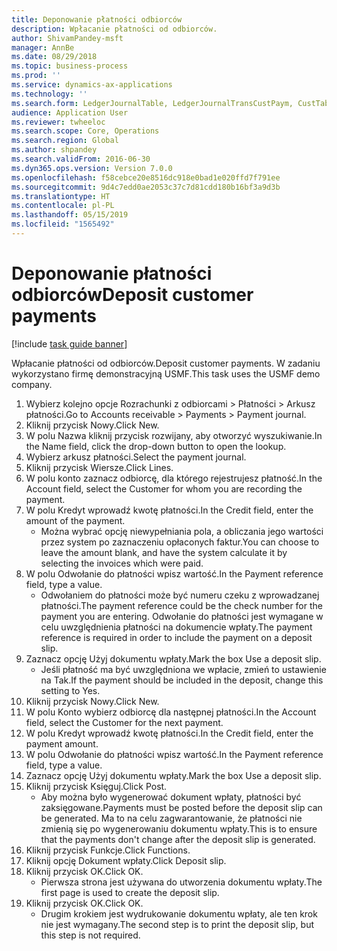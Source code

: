 ```yaml
---
title: Deponowanie płatności odbiorców
description: Wpłacanie płatności od odbiorców.
author: ShivamPandey-msft
manager: AnnBe
ms.date: 08/29/2018
ms.topic: business-process
ms.prod: ''
ms.service: dynamics-ax-applications
ms.technology: ''
ms.search.form: LedgerJournalTable, LedgerJournalTransCustPaym, CustTableLookup
audience: Application User
ms.reviewer: twheeloc
ms.search.scope: Core, Operations
ms.search.region: Global
ms.author: shpandey
ms.search.validFrom: 2016-06-30
ms.dyn365.ops.version: Version 7.0.0
ms.openlocfilehash: f58cebce20e8516dc918e0bad1e020ffd7f791ee
ms.sourcegitcommit: 9d4c7edd0ae2053c37c7d81cdd180b16bf3a9d3b
ms.translationtype: HT
ms.contentlocale: pl-PL
ms.lasthandoff: 05/15/2019
ms.locfileid: "1565492"
---
```

# <a name="deposit-customer-payments"></a><span data-ttu-id="a121d-103">Deponowanie płatności odbiorców</span><span class="sxs-lookup"><span data-stu-id="a121d-103">Deposit customer payments</span></span>

[!include [task guide banner](../../includes/task-guide-banner.md)]

<span data-ttu-id="a121d-104">Wpłacanie płatności od odbiorców.</span><span class="sxs-lookup"><span data-stu-id="a121d-104">Deposit customer payments.</span></span> <span data-ttu-id="a121d-105">W zadaniu wykorzystano firmę demonstracyjną USMF.</span><span class="sxs-lookup"><span data-stu-id="a121d-105">This task uses the USMF demo company.</span></span>

1. <span data-ttu-id="a121d-106">Wybierz kolejno opcje Rozrachunki z odbiorcami > Płatności > Arkusz płatności.</span><span class="sxs-lookup"><span data-stu-id="a121d-106">Go to Accounts receivable > Payments > Payment journal.</span></span>
2. <span data-ttu-id="a121d-107">Kliknij przycisk Nowy.</span><span class="sxs-lookup"><span data-stu-id="a121d-107">Click New.</span></span>
3. <span data-ttu-id="a121d-108">W polu Nazwa kliknij przycisk rozwijany, aby otworzyć wyszukiwanie.</span><span class="sxs-lookup"><span data-stu-id="a121d-108">In the Name field, click the drop-down button to open the lookup.</span></span>
4. <span data-ttu-id="a121d-109">Wybierz arkusz płatności.</span><span class="sxs-lookup"><span data-stu-id="a121d-109">Select the payment journal.</span></span> 
5. <span data-ttu-id="a121d-110">Kliknij przycisk Wiersze.</span><span class="sxs-lookup"><span data-stu-id="a121d-110">Click Lines.</span></span>
6. <span data-ttu-id="a121d-111">W polu konto zaznacz odbiorcę, dla którego rejestrujesz płatność.</span><span class="sxs-lookup"><span data-stu-id="a121d-111">In the Account field, select the Customer for whom you are recording the payment.</span></span>
7. <span data-ttu-id="a121d-112">W polu Kredyt wprowadź kwotę płatności.</span><span class="sxs-lookup"><span data-stu-id="a121d-112">In the Credit field, enter the amount of the payment.</span></span>
    * <span data-ttu-id="a121d-113">Można wybrać opcję niewypełniania pola, a obliczania jego wartości przez system po zaznaczeniu opłaconych faktur.</span><span class="sxs-lookup"><span data-stu-id="a121d-113">You can choose to leave the amount blank, and have the system calculate it by selecting the invoices which were paid.</span></span>  
8. <span data-ttu-id="a121d-114">W polu Odwołanie do płatności wpisz wartość.</span><span class="sxs-lookup"><span data-stu-id="a121d-114">In the Payment reference field, type a value.</span></span>
    * <span data-ttu-id="a121d-115">Odwołaniem do płatności może być numeru czeku z wprowadzanej płatności.</span><span class="sxs-lookup"><span data-stu-id="a121d-115">The payment reference could be the check number for the payment you are entering.</span></span> <span data-ttu-id="a121d-116">Odwołanie do płatności jest wymagane w celu uwzględnienia płatności na dokumencie wpłaty.</span><span class="sxs-lookup"><span data-stu-id="a121d-116">The payment reference is required in order to include the payment on a deposit slip.</span></span>  
9. <span data-ttu-id="a121d-117">Zaznacz opcję Użyj dokumentu wpłaty.</span><span class="sxs-lookup"><span data-stu-id="a121d-117">Mark the box Use a deposit slip.</span></span>
    * <span data-ttu-id="a121d-118">Jeśli płatność ma być uwzględniona we wpłacie, zmień to ustawienie na Tak.</span><span class="sxs-lookup"><span data-stu-id="a121d-118">If the payment should be included in the deposit, change this setting to Yes.</span></span>  
10. <span data-ttu-id="a121d-119">Kliknij przycisk Nowy.</span><span class="sxs-lookup"><span data-stu-id="a121d-119">Click New.</span></span>
11. <span data-ttu-id="a121d-120">W polu Konto wybierz odbiorcę dla następnej płatności.</span><span class="sxs-lookup"><span data-stu-id="a121d-120">In the Account field, select the Customer for the next payment.</span></span>
12. <span data-ttu-id="a121d-121">W polu Kredyt wprowadź kwotę płatności.</span><span class="sxs-lookup"><span data-stu-id="a121d-121">In the Credit field, enter the payment amount.</span></span>
13. <span data-ttu-id="a121d-122">W polu Odwołanie do płatności wpisz wartość.</span><span class="sxs-lookup"><span data-stu-id="a121d-122">In the Payment reference field, type a value.</span></span>
14. <span data-ttu-id="a121d-123">Zaznacz opcję Użyj dokumentu wpłaty.</span><span class="sxs-lookup"><span data-stu-id="a121d-123">Mark the box Use a deposit slip.</span></span>
15. <span data-ttu-id="a121d-124">Kliknij przycisk Księguj.</span><span class="sxs-lookup"><span data-stu-id="a121d-124">Click Post.</span></span>
    * <span data-ttu-id="a121d-125">Aby można było wygenerować dokument wpłaty, płatności być zaksięgowane.</span><span class="sxs-lookup"><span data-stu-id="a121d-125">Payments must be posted before the deposit slip can be generated.</span></span> <span data-ttu-id="a121d-126">Ma to na celu zagwarantowanie, że płatności nie zmienią się po wygenerowaniu dokumentu wpłaty.</span><span class="sxs-lookup"><span data-stu-id="a121d-126">This is to ensure that the payments don't change after the deposit slip is generated.</span></span>  
16. <span data-ttu-id="a121d-127">Kliknij przycisk Funkcje.</span><span class="sxs-lookup"><span data-stu-id="a121d-127">Click Functions.</span></span>
17. <span data-ttu-id="a121d-128">Kliknij opcję Dokument wpłaty.</span><span class="sxs-lookup"><span data-stu-id="a121d-128">Click Deposit slip.</span></span>
18. <span data-ttu-id="a121d-129">Kliknij przycisk OK.</span><span class="sxs-lookup"><span data-stu-id="a121d-129">Click OK.</span></span>
    * <span data-ttu-id="a121d-130">Pierwsza strona jest używana do utworzenia dokumentu wpłaty.</span><span class="sxs-lookup"><span data-stu-id="a121d-130">The first page is used to create the deposit slip.</span></span>  
19. <span data-ttu-id="a121d-131">Kliknij przycisk OK.</span><span class="sxs-lookup"><span data-stu-id="a121d-131">Click OK.</span></span>
    * <span data-ttu-id="a121d-132">Drugim krokiem jest wydrukowanie dokumentu wpłaty, ale ten krok nie jest wymagany.</span><span class="sxs-lookup"><span data-stu-id="a121d-132">The second step is to print the deposit slip, but this step is not required.</span></span>  

